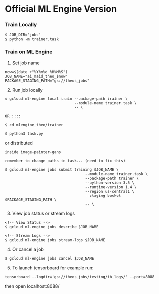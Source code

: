 # Official ML Engine Version

### Train Locally
```
$ JOB_DIR='jobs'
$ python -m trainer.task
```

### Train on ML Engine
1. Set job name
```
now=$(date +"%Y%m%d_%H%M%S")
JOB_NAME="ai_maid_theo_$now"
PACKAGE_STAGING_PATH="gs://theos_jobs"
```
2. Run job locally
```
$ gcloud ml-engine local train --package-path trainer \
                               --module-name trainer.task \
                               -- \

OR ::::

$ cd mlengine_theo/trainer

$ python3 task.py

```
or distributed
```
inside image-painter-gans

remember to change paths in task... (need to fix this)

$ gcloud ml-engine jobs submit training $JOB_NAME \
                                    --module-name trainer.task \
                                    --package-path trainer \
                                    --python-version 3.5 \
                                    --runtime-version 1.4 \
                                    --region us-central1 \
                                    --staging-bucket $PACKAGE_STAGING_PATH \
                                    -- \

```
3. View job status or stream logs
```
<!-- View Status -->
$ gcloud ml-engine jobs describe $JOB_NAME

<!-- Stream Logs -->
$ gcloud ml-engine jobs stream-logs $JOB_NAME
```

4. Or cancel a job
```
$ gcloud ml-engine jobs cancel $JOB_NAME
```

5. To launch tensorboard for example run:

```
tensorboard --logdir='gs://theos_jobs/testing/tb_logs/' --port=8088
```
then open localhost:8088/